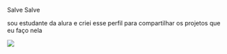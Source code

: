 Salve Salve

sou estudante da alura e criei esse perfil para compartilhar os projetos que eu faço nela


![]((https://tenor.com/pt-BR/view/manoel-gomes-caneta-azul-azul-caneta-de-olho-gif-27212417))
